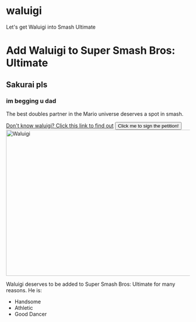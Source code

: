 # waluigi
Let's get Waluigi into Smash Ultimate
<!DOCTYPE html>
<html>
  <head>
    <meta charset="utf-8">
    <meta name="viewport" content="width=device-width">
    <title>repl.it</title>
    <link href="style.css" rel="stylesheet" type="text/css" />
  </head>
  <body>
    <h1>Add Waluigi to Super Smash Bros: Ultimate</h1>
    <h2>Sakurai pls</h2>
    <h3>im begging u dad</h3>
    <p>The best doubles partner in the Mario universe deserves a spot in smash.</p>
    <a href ="https://www.youtube.com/watch?v=MK9Ry8JY2G0">Don't know waluigi? Click this link to find out</a>
    <script src="script.js"></script>
    <button onclick= "window.open('https://www.change.org/p/everyone-make-waluigi-part-of-the-new-smash-roster');">Click me to sign the petition!</button>
    <img src="https://cdn.vox-cdn.com/thumbor/-xSNiTGdgRE2tlouzrj8jDsD-70=/0x0:920x613/1200x800/filters:focal(387x234:533x380)/cdn.vox-cdn.com/uploads/chorus_image/image/63036684/Screen_Shot_2018_10_31_at_8.14.46_PM.0.0.jpg" alt="Waluigi" width="600" height="400">
    <p> Waluigi deserves to be added to Super Smash Bros: Ultimate for many reasons. He is:
    <ul>
      <li>Handsome</li>
      <li>Athletic</li>
      <li>Good Dancer</li>
    </ul>
  </body>
</html>
